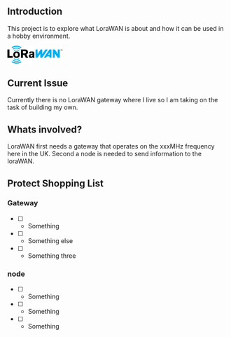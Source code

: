 ## Introduction

This project is to explore what LoraWAN is about and how it can be used in a
hobby environment.

<img src="images/lorawanLogo.png" alt="lorawan Logo" width="25%" height='25%'/>

## Current Issue

Currently there is no LoraWAN gateway where I live so I am taking on the task of building my own.

## Whats involved?

LoraWAN first needs a gateway that operates on the xxxMHz frequency here in the UK. Second a node is needed to send information to the loraWAN.

## Protect Shopping List

### Gateway
  * [ ] - Something
  * [ ] - Something else
  * [ ] - Something three

### node
  * [ ] - Something
  * [ ] - Something
  * [ ] - Something
